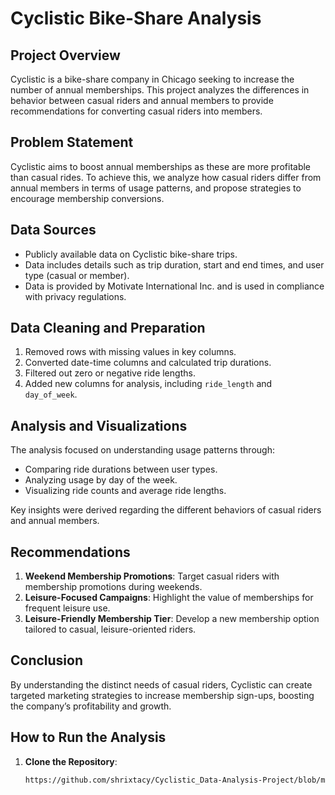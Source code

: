 # Cyclistic Bike-Share Analysis

## Project Overview
Cyclistic is a bike-share company in Chicago seeking to increase the number of annual memberships. This project analyzes the differences in behavior between casual riders and annual members to provide recommendations for converting casual riders into members.

## Problem Statement
Cyclistic aims to boost annual memberships as these are more profitable than casual rides. To achieve this, we analyze how casual riders differ from annual members in terms of usage patterns, and propose strategies to encourage membership conversions.

## Data Sources
- Publicly available data on Cyclistic bike-share trips.
- Data includes details such as trip duration, start and end times, and user type (casual or member).
- Data is provided by Motivate International Inc. and is used in compliance with privacy regulations.

## Data Cleaning and Preparation
1. Removed rows with missing values in key columns.
2. Converted date-time columns and calculated trip durations.
3. Filtered out zero or negative ride lengths.
4. Added new columns for analysis, including `ride_length` and `day_of_week`.

## Analysis and Visualizations
The analysis focused on understanding usage patterns through:
- Comparing ride durations between user types.
- Analyzing usage by day of the week.
- Visualizing ride counts and average ride lengths.

Key insights were derived regarding the different behaviors of casual riders and annual members.

## Recommendations
1. **Weekend Membership Promotions**: Target casual riders with membership promotions during weekends.
2. **Leisure-Focused Campaigns**: Highlight the value of memberships for frequent leisure use.
3. **Leisure-Friendly Membership Tier**: Develop a new membership option tailored to casual, leisure-oriented riders.

## Conclusion
By understanding the distinct needs of casual riders, Cyclistic can create targeted marketing strategies to increase membership sign-ups, boosting the company’s profitability and growth.

## How to Run the Analysis
1. **Clone the Repository**:
   ```bash
   https://github.com/shrixtacy/Cyclistic_Data-Analysis-Project/blob/main/Cyclistic%20Analysis%20in%20R%20lang
